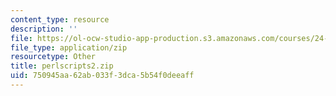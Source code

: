 ```yaml
---
content_type: resource
description: ''
file: https://ol-ocw-studio-app-production.s3.amazonaws.com/courses/24-964-topics-in-phonology-fall-2004/750945aa62ab033f3dca5b54f0deeaff_perlscripts2.zip
file_type: application/zip
resourcetype: Other
title: perlscripts2.zip
uid: 750945aa-62ab-033f-3dca-5b54f0deeaff
---
```

